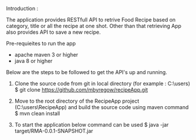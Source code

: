 Introduction :

The application provides RESTfull API to retrive Food Recipe based on category, title or all the recipe at one shot.
Other than that retrieving App also provides API to save a new recipe.

Pre-requieites to run the app
- apache maven 3 or higher
- java 8 or higher

Below are the steps to be followed to get the API's up and running.

1.	Clone the source code from git in local directory (for example : C:\users)
$ git clone https://github.com/mbyregow/recipeApp.git

2.	Move to the root directory of the RecipeApp project (C:\users\RecipeApp) and build the source code using maven command
$ mvn clean install

3.	To start the application below command can be used
$ java -jar target/RMA-0.0.1-SNAPSHOT.jar

